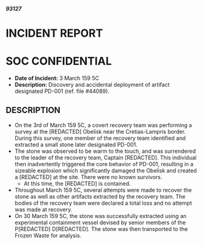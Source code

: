 ##### 93127

# INCIDENT REPORT

# SOC CONFIDENTIAL

- **Date of Incident:** 3 March 159 5C
- **Description:** Discovery and accidental deployment of artifact designated PD-001 (ref. file #44089).

## DESCRIPTION
- On the 3rd of March 159 5C, a covert recovery team was performing a survey at the \[REDACTED] Obelisk near the Cretias-Lampris border. During this survey, one member of the recovery team identified and extracted a small stone later designated PD-001.
- The stone was observed to be warm to the touch, and was surrendered to the leader of the recovery team, Captain \[REDACTED]. This individual then inadvertently triggered the core behavior of PD-001, resulting in a sizeable explosion which significantly damaged the Obelisk and created a \[REDACTED] at the site. There were no known survivors.
	- At this time, the \[REDACTED] is contained.
- Throughout March 159 5C, several attempts were made to recover the stone as well as other artifacts extracted by the recovery team. The bodies of the recovery team were declared a total loss and no attempt was made at recovery.
- On 30 March 159 5C, the stone was successfully extracted using an experimental containment vessel devised by senior members of the P\[REDACTED] D\[REDACTED]. The stone was then transported to the Frozen Waste for analysis. 